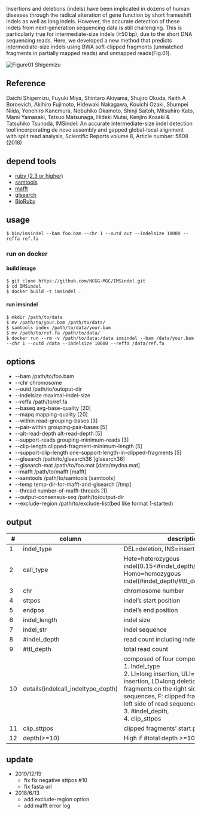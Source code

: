 Insertions and deletions (indels) have been implicated in dozens of human diseases through the radical alteration of gene function by short frameshift indels as well as long indels. However, the accurate detection of these indels from next-generation sequencing data is still challenging. This is particularly true for intermediate-size indels (≥50 bp), due to the short DNA sequencing reads. Here, we developed a new method that predicts intermediate-size indels using BWA soft-clipped fragments (unmatched fragments in partially mapped reads) and unmapped reads(Fig.01). 

![Figure01 Shigemizu](https://github.com/NCGG-MGC/IMSindel/assets/3211490/07fbdb02-141f-44dd-bad2-b0bea92f982f)

## Reference

Daichi Shigemizu, Fuyuki Miya, Shintaro Akiyama, Shujiro Okuda, Keith A Boroevich, Akihiro Fujimoto, Hidewaki Nakagawa, Kouichi Ozaki, Shumpei Niida, Yonehiro Kanemura, Nobuhiko Okamoto, Shinji Saitoh, Mitsuhiro Kato, Mami Yamasaki, Tatsuo Matsunaga, Hideki Mutai, Kenjiro Kosaki & Tatsuhiko Tsunoda,  IMSindel: An accurate intermediate-size indel detection tool incorporating de novo assembly and gapped global-local alignment with split read analysis, Scientific Reports volume 8, Article number: 5608 (2018)
    
## depend tools

* [ruby (2.3 or higher)](https://www.ruby-lang.org/en/)
* [samtools](https://github.com/samtools/samtools)
* [mafft](http://mafft.cbrc.jp/alignment/software/)
* [glsearch](http://fasta.bioch.virginia.edu/fasta_www2/fasta_down.shtml)
* [BioRuby](http://bioruby.org/)

## usage

```console
$ bin/imsindel --bam foo.bam --chr 1 --outd out --indelsize 10000 --reffa ref.fa
```

### run on docker

#### build image

```console
$ git clone https://github.com/NCGG-MGC/IMSindel.git
$ cd IMSindel
$ docker build -t imsindel .
```

#### run imsindel

```console
$ mkdir /path/to/data
$ mv /path/to/your.bam /path/to/data/
$ samtools index /path/to/data/your.bam
$ mv /path/to/ref.fa /path/to/data/
$ docker run --rm -v /path/to/data:/data imsindel --bam /data/your.bam --chr 1 --outd /data --indelsize 10000 --reffa /data/ref.fa
```

## options

* --bam /path/to/foo.bam
* --chr chromosome
* --outd /path/to/outoput-dir
* --indelsize maximal-indel-size
* --reffa /path/to/ref.fa
* --baseq avg-base-quality [20]
* --mapq mapping-quality [20]
* --within read-grouping-bases [3]
* --pair-within grouping-pair-bases [5]
* --alt-read-depth alt-read-depth [5]
* --support-reads grouping-minimum-reads [3]
* --clip-length clipped-fragment-minimum-length [5]
* --support-clip-length one-support-length-in-clipped-fragments [5]
* --glsearch /path/to/glsearch36 [glsearch36]
* --glsearch-mat /path/to/foo.mat [data/mydna.mat]
* --mafft /path/to/mafft [mafft]
* --samtools /path/to/samtools [samtools]
* --temp temp-dir-for-mafft-and-glsearch [/tmp]
* --thread number-of-mafft-threads [1]
* --output-consensus-seq /path/to/output-dir
* --exclude-region /path/to/exclude-list(bed like format 1-started)

## output

#|column|description
-----|------|-----------
1|indel_type|DEL=deletion, INS=insertion
2|call_type|Hete=heterozygous indel(0.15<#indel_depth/#ttl_depth<=0.7), Homo=homozygous indel(#indel_depth/#ttl_depth>0.7)
3|chr|chromosome number
4|sttpos|indel’s start position
5|endpos|indel’s end position
6|indel_length|indel size
7|indel_str|indel sequence
8|#indel_depth|read count including indels
9|#ttl_depth|total read count
10|details(indelcall_indeltype_depth)|composed of four components; <br> 1. Indel_type <br> 2. LI=long insertion, ULI=uncomplete long insertion, LD=long deletion, B: clipped fragments on the right side of read sequences, F: clipped fragments on the left side of read sequences, SI: short indel, <br> 3. #indel_depth, <br> 4. clip_sttpos
11|clip_sttpos|clipped fragments’ start position
12|depth(>=10)|High if #total depth >=10


## update

* 2019/12/19
  * fix fix negative sttpos #10
  * fix fasta url
* 2018/6/13
  * add exclude-region option
  * add mafft error log
